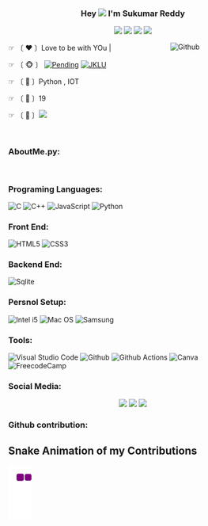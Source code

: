 ### <p align="center">Hey <img src="https://media.giphy.com/media/hvRJCLFzcasrR4ia7z/giphy.gif" width="25"> I'm Sukumar Reddy</p>


 <p align="center">
  <a href="#"> <img src="assets/2.gif"><a/>
  <a href="#"><img src="assets/8.gif"><a/>
  <a href="#"><img src="assets/0.gif"><a/>
  <a href="#"><img src="assets/6.gif"><a/>
</p>
	

<img width="35%" align="right" alt="Github" src="https://user-images.githubusercontent.com/75073868/198192725-2fbec19f-5ae8-45fe-8fb3-e54ab9104ede.gif" />

☞ 〔 ❤ 〕Love to be with YOu | 

☞ 〔 🐵 〕 <a href="">![Pending](https://img.shields.io/badge/Team-%40pending-brightgreen)</a> <a href="https://www.jklu.edu.in">![JKLU](https://img.shields.io/badge/Student-%40JKLU-red)</a>

☞ 〔 🐼 〕Python , IOT

☞ 〔 👦 〕19


☞ 〔 👀 〕![](https://komarev.com/ghpvc/?username=SukumarReddy2115&color=dc143c)

<br>

### AboutMe.py:

```
	  
```


### Programing Languages:

![C](https://img.shields.io/badge/c-%2300599C.svg?style=for-the-badge&logo=c&logoColor=white) ![C++](https://img.shields.io/badge/c++-%2300599C.svg?style=for-the-badge&logo=c%2B%2B&logoColor=white) ![JavaScript](https://img.shields.io/badge/javascript-%23323330.svg?style=for-the-badge&logo=javascript&logoColor=%23F7DF1E) ![Python](https://img.shields.io/badge/Python-FFD43B?style=for-the-badge&logo=python&logoColor=blue)


<!-- <p align="right" width="50%"> <a href="#"><img width="450" src="https://c.tenor.com/DBqjevyA2o4AAAAd/bongo-cat-codes.gif"  /></a></p>-->


### Front End:

![HTML5](https://img.shields.io/badge/html5-%23E34F26.svg?style=for-the-badge&logo=html5&logoColor=white) ![CSS3](https://img.shields.io/badge/css3-%231572B6.svg?style=for-the-badge&logo=css3&logoColor=white)

<!-- ![Bootstrap](https://img.shields.io/badge/bootstrap-%23563D7C.svg?style=for-the-badge&logo=bootstrap&logoColor=white) -->

<!--  GIf -->
<a href="#"><img width="450" align="right" src=" "  /></a>


### Backend End:

![Sqlite](https://img.shields.io/badge/MySQL-005C84?style=for-the-badge&logo=mysql&logoColor=white)

	  
### Persnol Setup:

![Intel i5](https://img.shields.io/badge/Intel%20Core_i5_10th-0071C5?style=for-the-badge&logo=intel&logoColor=white) ![Mac OS](https://img.shields.io/badge/mac%20os-000000?style=for-the-badge&logo=macos&logoColor=F0F0F0) ![Samsung](https://img.shields.io/badge/Samsung-%231428A0.svg?style=for-the-badge&logo=samsung&logoColor=white)

### Tools:

![Visual Studio Code](https://img.shields.io/badge/Visual%20Studio%20Code-0078d7.svg?style=for-the-badge&logo=visual-studio-code&logoColor=white) ![Github](https://img.shields.io/badge/GitHub-100000?style=for-the-badge&logo=github&logoColor=white) ![Github Actions](https://img.shields.io/badge/Google_chrome-4285F4?style=for-the-badge&logo=Google-chrome&logoColor=white) ![Canva](https://img.shields.io/badge/Canva-%2300C4CC.svg?&style=for-the-badge&logo=Canva&logoColor=white) ![FreecodeCamp](https://img.shields.io/badge/freecodecamp-27273D?style=for-the-badge&logo=freecodecamp&logoColor=white)
	 

### Social Media:
 <p align="center">
  <a href="https://www.linkedin.com/in/godala-sukumar-reddy/"><img src="https://img.icons8.com/fluency/50/000000/linkedin.png"/><a/>
  <a href="https://github.com/SukumarReddy2115/"><img src="https://img.icons8.com/fluency/50/000000/github.png"/><a/>
  <a href="mailto:godalareddy@jklu.edu.in?subject=Github profile Visit"><img src="https://img.icons8.com/fluency/48/000000/gmail-new.png"/><a/>
</p>

### Github contribution:
	  
## Snake Animation of my Contributions
	  
![snake gif](https://github.com/SukumarReddy2115/SukumarReddy2115/blob/output/github-contribution-grid-snake.gif)
	  
	  
    

